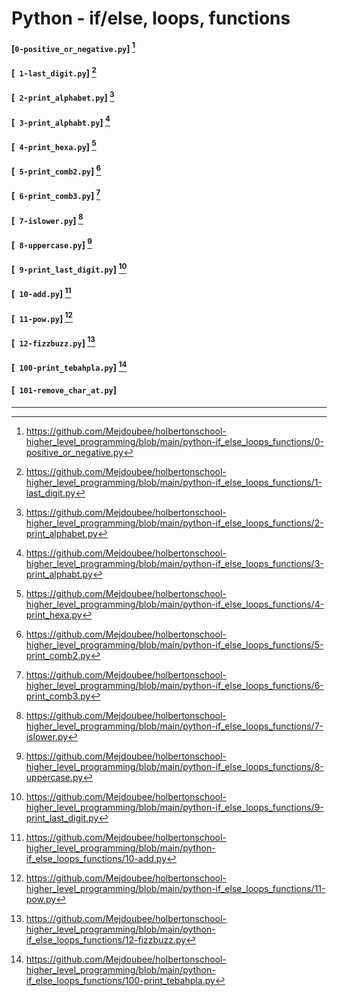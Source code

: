 # Python - if/else, loops, functions

#### [` 0-positive_or_negative.py `] [^1]
#### [` 1-last_digit.py`] [^2]
#### [` 2-print_alphabet.py`] [^3]
#### [` 3-print_alphabt.py`] [^4]
#### [` 4-print_hexa.py`] [^5]
#### [` 5-print_comb2.py`] [^6]
#### [` 6-print_comb3.py`] [^7]
#### [` 7-islower.py`] [^8]
#### [` 8-uppercase.py`] [^9]
#### [` 9-print_last_digit.py`] [^10]
#### [` 10-add.py`] [^11]
#### [` 11-pow.py`] [^12]
#### [` 12-fizzbuzz.py`] [^13]
#### [` 100-print_tebahpla.py`] [^14]
#### [` 101-remove_char_at.py`] 





 [^1]: https://github.com/Mejdoubee/holbertonschool-higher_level_programming/blob/main/python-if_else_loops_functions/0-positive_or_negative.py
 [^2]: https://github.com/Mejdoubee/holbertonschool-higher_level_programming/blob/main/python-if_else_loops_functions/1-last_digit.py
 [^3]: https://github.com/Mejdoubee/holbertonschool-higher_level_programming/blob/main/python-if_else_loops_functions/2-print_alphabet.py
 [^4]: https://github.com/Mejdoubee/holbertonschool-higher_level_programming/blob/main/python-if_else_loops_functions/3-print_alphabt.py
 [^5]: https://github.com/Mejdoubee/holbertonschool-higher_level_programming/blob/main/python-if_else_loops_functions/4-print_hexa.py
 [^6]: https://github.com/Mejdoubee/holbertonschool-higher_level_programming/blob/main/python-if_else_loops_functions/5-print_comb2.py
 [^7]: https://github.com/Mejdoubee/holbertonschool-higher_level_programming/blob/main/python-if_else_loops_functions/6-print_comb3.py
 [^8]: https://github.com/Mejdoubee/holbertonschool-higher_level_programming/blob/main/python-if_else_loops_functions/7-islower.py
 [^9]: https://github.com/Mejdoubee/holbertonschool-higher_level_programming/blob/main/python-if_else_loops_functions/8-uppercase.py
 [^10]: https://github.com/Mejdoubee/holbertonschool-higher_level_programming/blob/main/python-if_else_loops_functions/9-print_last_digit.py
 [^11]: https://github.com/Mejdoubee/holbertonschool-higher_level_programming/blob/main/python-if_else_loops_functions/10-add.py
 [^12]: https://github.com/Mejdoubee/holbertonschool-higher_level_programming/blob/main/python-if_else_loops_functions/11-pow.py
 [^13]: https://github.com/Mejdoubee/holbertonschool-higher_level_programming/blob/main/python-if_else_loops_functions/12-fizzbuzz.py
 [^14]: https://github.com/Mejdoubee/holbertonschool-higher_level_programming/blob/main/python-if_else_loops_functions/100-print_tebahpla.py
 
 *****

